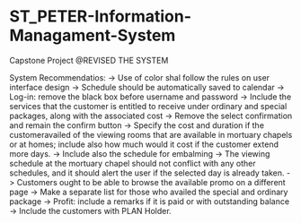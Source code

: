 # ST_PETER-Information-Managament-System
Capstone Project
@REVISED THE SYSTEM

System Recommendatios:
  -> Use of color shal follow the rules on user interface design
  -> Schedule should be automatically saved to calendar
  -> Log-in: remove the black box before username and password
  -> Include the services that the customer is entitled to receive under ordinary and special packages, along with the associated cost
  -> Remove the select confirmation and remain the confirm button
  -> Specify the cost and duration if the customeravailed of the viewing rooms that are available in mortuary chapels or at homes; include also
      how much would it cost if the customer extend more days.
  -> Include also the schedule for embalming
  -> The viewing schedule at the mortuary chapel should not conflict with any other schedules, and it should alert the user if the selected day is already taken.
  -> Customers ought to be able to browse the available promo on a different page
  -> Make a separate list for those who availed the special and ordinary package
  -> Profit: include a remarks if it is paid or with outstanding balance
  -> Include the customers with PLAN Holder.
